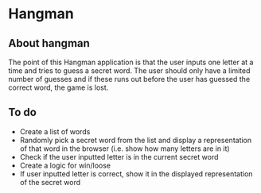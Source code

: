# Hangman

## About hangman
The point of this Hangman application is that the user inputs one letter at a time and tries to guess a secret word. The user should only have a limited number of guesses and if these runs out before the user has guessed the correct word, the game is lost.

## To do
- Create a list of words
- Randomly pick a secret word from the list and display a representation of that word in the browser (i.e. show how many letters are in it)
- Check if the user inputted letter is in the current secret word
- Create a logic for win/loose
- If user inputted letter is correct, show it in the displayed representation of the secret word
